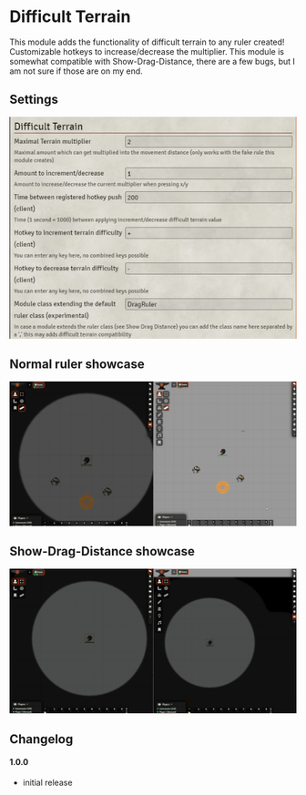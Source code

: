 # Difficult Terrain
This module adds the functionality of difficult terrain to any ruler created!
Customizable hotkeys to increase/decrease the multiplier.
This module is somewhat compatible with Show-Drag-Distance, there are a few bugs, but I am not sure if those are on my end.

## Settings
![Settings](https://raw.githubusercontent.com/Nordiii/difficultterrain/master/media/settings.JPG)
## Normal ruler showcase
![Normal ruler showcase](https://raw.githubusercontent.com/Nordiii/difficultterrain/master/media/difficultterrain.gif)
## Show-Drag-Distance showcase
![Show-Drag-Distance showcase](https://raw.githubusercontent.com/Nordiii/difficultterrain/master/media/difficultterrainshowdragdistance.gif)

## Changelog

#### 1.0.0
* initial release